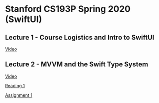 # Stanford CS193P Spring 2020 (SwiftUI)

## Lecture 1 - Course Logistics and Intro to SwiftUI

[Video](https://youtu.be/jbtqIBpUG7g)

## Lecture 2 - MVVM and the Swift Type System

[Video](https://youtu.be/4GjXq2Sr55Q)

[Reading 1](./documents/Readings/r1.pdf)

[Assignment 1](./documents/Assignments/a1.pdf)

